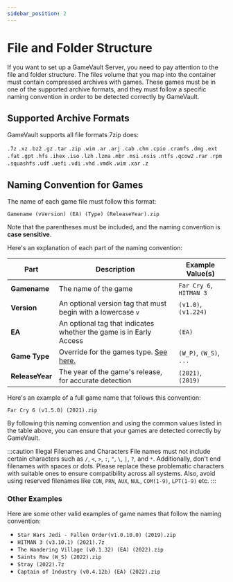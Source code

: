 ```yaml
---
sidebar_position: 2
---
```


# File and Folder Structure

If you want to set up a GameVault Server, you need to pay attention to the file and folder structure. The files volume that you map into the container must contain compressed archives with games. These games must be in one of the supported archive formats, and they must follow a specific naming convention in order to be detected correctly by GameVault.

## Supported Archive Formats

GameVault supports all file formats 7zip does:

`.7z` `.xz` `.bz2` `.gz` `.tar` `.zip` `.wim` `.ar` `.arj` `.cab` `.chm` `.cpio` `.cramfs` `.dmg` `.ext` `.fat` `.gpt` `.hfs` `.ihex` `.iso` `.lzh` `.lzma` `.mbr` `.msi` `.nsis` `.ntfs` `.qcow2` `.rar` `.rpm` `.squashfs` `.udf` `.uefi` `.vdi` `.vhd` `.vmdk` `.wim` `.xar` `.z`

## Naming Convention for Games

The name of each game file must follow this format:

`Gamename (vVersion) (EA) (Type) (ReleaseYear).zip`

Note that the parentheses must be included, and the naming convention is **case sensitive**.

Here's an explanation of each part of the naming convention:

| Part            | Description                                                        | Example Value(s)        |
| --------------- | ------------------------------------------------------------------ | ----------------------- |
| **Gamename**    | The name of the game                                               | `Far Cry 6`, `HITMAN 3` |
| **Version**     | An optional version tag that must begin with a lowercase `v`       | `(v1.0)`, `(v1.224)`    |
| **EA**          | An optional tag that indicates whether the game is in Early Access | `(EA)`                  |
| **Game Type**   | Override for the games type. [See here.](game-types.md)            | `(W_P)`, `(W_S)`, `...` |
| **ReleaseYear** | The year of the game's release, for accurate detection             | `(2021)`, `(2019)`      |

Here's an example of a full game name that follows this convention:

`Far Cry 6 (v1.5.0) (2021).zip`

By following this naming convention and using the common values listed in the table above, you can ensure that your games are detected correctly by GameVault.

:::caution Illegal Filenames and Characters
File names must not include certain characters such as `/`, `<`, `>`, `:`, `"`, `\`, `|`, `?`, and `*`. Additionally, don't end filenames with spaces or dots. Please replace these problematic characters with suitable ones to ensure compatibility across all systems. Also, avoid using reserved filenames like `CON`, `PRN`, `AUX`, `NUL`, `COM(1-9)`, `LPT(1-9)` etc.
:::

### Other Examples

Here are some other valid examples of game names that follow the naming convention:

- `Star Wars Jedi - Fallen Order(v1.0.10.0) (2019).zip`
- `HITMAN 3 (v3.10.1) (2021).7z`
- `The Wandering Village (v0.1.32) (EA) (2022).zip`
- `Saints Row (W_S) (2022).zip`
- `Stray (2022).7z`
- `Captain of Industry (v0.4.12b) (EA) (2022).zip`
